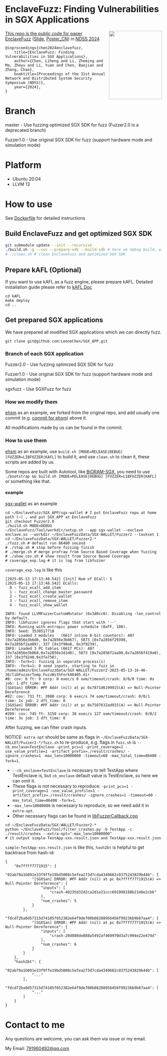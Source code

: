 # EnclaveFuzz: Finding Vulnerabilities in SGX Applications

<a href="docs/EnclaveFuzz.pdf"><img align="right" width="170" height="220" src="docs/EnclaveFuzz.png">

This repo is the public code for paper [EnclaveFuzz](docs/EnclaveFuzz.pdf) ([Slide](docs/Slide.pdf), [Poster_CN](docs/Poster.pdf)) in [NDSS 2024](https://www.ndss-symposium.org/ndss2024/)

```
@inproceedings{chen2024enclavefuzz,
    title={EnclaveFuzz: Finding Vulnerabilities in SGX Applications},
    author={Chen, Liheng and Li, Zheming and Ma, Zheyu and Li, Yuan and Chen, Baojian and Zhang, Chao},
    booktitle={Proceedings of the 31st Annual Network and Distributed System Security Symposium (NDSS)},
    year={2024},
}
```

# Branch
master - Use fuzzing optimized SGX SDK for fuzz (Fuzzer2.0 is a deprecated branch)

Fuzzer1.0 - Use original SGX SDK for fuzz (support hardware mode and simulation mode)

# Platform
- Ubuntu 20.04
- LLVM 13

# How to use
See [Dockerfile](Dockerfile/EnclaveFuzz.Dockerfile) for detailed instructions

## Build EnclaveFuzz and get optimized SGX SDK
```bash
git submodule update --init --recursive
./build.sh -g --cov --prepare-sdk --build-sdk # here we debug build, with libfuzzer as fuzz engine, with SGXSDK instrumented
# ./clean.sh # clean EnclaveFuzz and optimized SGX SDK
```

## Prepare kAFL (Optional)
If you want to use kAFL as a fuzz engine, please prepare kAFL. Detailed installation guide please refer to [kAFL Doc](https://intellabs.github.io/kAFL/tutorials/installation.html)
```shell
cd kAFL
make deploy
cd ..
```

## Get prepared SGX applications
We have prepared all modified SGX applications which we can directly fuzz.
```shell
git clone git@github.com:LeoneChen/SGX_APP.git
```

### Branch of each SGX application
Fuzzer2.0 - Use fuzzing optimized SGX SDK for fuzz

Fuzzer1.0 - Use original SGX SDK for fuzz (support hardware mode and simulation mode)

sgxfuzz - Use SGXFuzz for fuzz

### How we modify them
[ehsm](https://github.com/LeoneChen/ehsm) as an example, we forked from the original repo, and add usually one commit (e.g. [commit for ehsm](https://github.com/LeoneChen/ehsm/commit/70948b65019b2b59fb23fe8af573dbfd54696c13)) above it.

All modifications made by us can be found in the commit.

### How to use them
[ehsm](https://github.com/LeoneChen/ehsm) as an example, use `build.sh [MODE=RELEASE|DEBUG] [FUZZER=LIBFUZZER|KAFL]` to build it, and use `clean.sh` to clean it, these scripts are added by us.

Some repos are built with Autotool, like [BiORAM-SGX](https://github.com/LeoneChen/BiORAM-SGX), you need to use `./bootstrap && build.sh [MODE=RELEASE|DEBUG] [FUZZER=LIBFUZZER|KAFL]` or something like that.

#### example
[sgx-wallet](https://github.com/LeoneChen/sgx-wallet) as an example

```shell
cd ~/EnclaveFuzz/SGX_APP/sgx-wallet # I put EnclaveFuzz repo at home path (~) , and put SGX_APP at EnclaveFuzz
git checkout Fuzzer2.0
./build.sh MODE=DEBUG
~/EnclaveFuzz/Tool/workdir/setup.sh --app sgx-wallet --enclave enclave.so --workdir ~/EnclaveFuzzData/SGX-WALLET/Fuzzer2 --taskset 1
cd ~/EnclaveFuzzData/SGX-WALLET/Fuzzer2-*
./fuzz.sh # default run 86400 second
# ./stop.sh # stop before fuzzing finish
# ./merge.sh # merge profraw from Source Based Coverage when fuzzing
# ./show_cov.sh # show result from Source Based Coverage
# coverage_exp.log # it is log from libfuzzer
```

`coverage_exp.log` is like this
```shell
[2025-05-13 17:13:48.542] [Init] Num of ECall: 5
[2025-05-13 17:13:48.542] ECalls:
  0 - fuzz_ecall_add_item
  1 - fuzz_ecall_change_master_password
  2 - fuzz_ecall_create_wallet
  3 - fuzz_ecall_remove_item
  4 - fuzz_ecall_show_wallet

INFO: found LLVMFuzzerCustomMutator (0x3d0cc0). Disabling -len_control by default.
INFO: libFuzzer ignores flags that start with '--'
INFO: Running with entropic power schedule (0xFF, 100).
INFO: Seed: 3530517718
INFO: Loaded 3 modules   (6617 inline 8-bit counters): 407 [0x7a2856e3b6d0, 0x7a2856e3b867), 5873 [0x7a2856f29398, 0x7a2856f2aa89), 337 [0x3f90e8, 0x3f9239), 
INFO: Loaded 3 PC tables (6617 PCs): 407 [0x7a2856e3b868,0x7a2856e3d1d8), 5873 [0x7a2856f2aa90,0x7a2856f419a0), 337 [0x3f9240,0x3fa750), 
INFO: -fork=1: fuzzing in separate process(s)
INFO: -fork=1: 0 seed inputs, starting to fuzz in /home/admin/EnclaveFuzzData/SGX-WALLET/Fuzzer2-2025-05-13-16-46-36/libFuzzerTemp.FuzzWithFork46405.dir
#8: cov: 0 ft: 0 corp: 0 exec/s 0 oom/timeout/crash: 0/0/0 time: 0s job: 1 dft_time: 0
[SGXSan] ERROR: #PF Addr (nil) at pc 0x7871d6199915(A) => Null-Pointer Dereference
#82: cov: 731 ft: 2080 corp: 6 exec/s 74 oom/timeout/crash: 0/0/1 time: 1s job: 2 dft_time: 0
[SGXSan] ERROR: #PF Addr (nil) at pc 0x7507632ad915(A) => Null-Pointer Dereference
#209: cov: 745 ft: 3150 corp: 38 exec/s 127 oom/timeout/crash: 0/0/2 time: 3s job: 3 dft_time: 0
```

After fuzzing, we can filter crash inputs.

NOTICE: `extra-opt` should be same as flags in `~/EnclaveFuzzData/SGX-WALLET/Fuzzer2-*/fuzz.sh` to re-produce, e.g. flags in `fuzz.sh` is `--cb_enclave=TestEnclave -print_pcs=1 -print_coverage=1 -use_value_profile=1 -artifact_prefix=./result/crashes/ -ignore_crashes=1 -max_len=10000000 -timeout=60 -max_total_time=86400 -fork=1`. 
- `--cb_enclave=TestEnclave` is necessary to tell TestApp where TestEnclave is, but `cb_enclave` default value is TestEnclave, so here we can omit it.
- These flags is not necessary to reproduce: `-print_pcs=1 -print_coverage=1 -use_value_profile=1 -artifact_prefix=./result/crashes/ -ignore_crashes=1 -timeout=60 -max_total_time=86400 -fork=1`.
- `-max_len=10000000` is necessary to reproduce, so we need add it in `extra-opt`.
- Other necessary flags can be found in [libFuzzerCallback.cpp](SGXFuzzerRT/libFuzzerCallback.cpp#L437)

```shell
cd ~/EnclaveFuzzData/SGX-WALLET/Fuzzer2-*
python ~/EnclaveFuzz/Tool/filter_crashes.py -b TestApp -c ./result/crashes --extra-opt="-max_len=10000000"
# it output simple-TestApp-xxx.result.json and TestApp-xxx.result.json
```

`simple-TestApp-xxx.result.json` is like this, `hash2bt` is helpful to get backtrace from hash-id:
```shell
{
    "0x7ffff7771915": {
        "02ab79a1b091e33f9ffe19bd5008c5efea273d7cda4349682c0375243829b44b": {
            "[SGXSan] ERROR: #PF Addr (nil) at pc 0x7ffff7771915(A) => Null-Pointer Dereference": {
                "inputs": [
                    "crash-40235d32d2ca2d1e21ccc691998188b2148e2cb6"
                ],
                "num_crashes": 5
            }
        },
        "fdcd72ba0d57315d74185f652382e64f9de700b08288956456f99236b9b87aa4": {
            "[SGXSan] ERROR: #PF Addr (nil) at pc 0x7ffff7771915(A) => Null-Pointer Dereference": {
                "inputs": [
                    "crash-20d888de888a5492af460970d3a7c994e22e474d"
                ],
                "num_crashes": 6
            }
        }
    },
    "hash2bt": {
        "02ab79a1b091e33f9ffe19bd5008c5efea273d7cda4349682c0375243829b44b": [
            "..."
        ],
        "fdcd72ba0d57315d74185f652382e64f9de700b08288956456f99236b9b87aa4": [
            "..."
        ]
    }
}
```


# Contact to me
Any questions are welcome, you can ask them via issue or my email.

My Email: 791960492@qq.com
